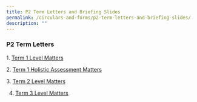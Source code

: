```yaml
---
title: P2 Term Letters and Briefing Slides
permalink: /circulars-and-forms/p2-term-letters-and-briefing-slides/
description: ""
---
```

### P2 Term Letters
  
1. [Term 1 Level Matters](/files/2023%20P2%20Term%201%20Level%20Matters.pdf)  

2. [Term 1 Holistic Assessment Matters](/files/2023%20P2%20Term%201%20Holistic%20Assessment%20Plan.pdf)

3. [Term 2 Level Matters](/files/2023%20P2%20Term%202%20Letter.pdf)

4. [Term 3 Level Matters](/files/2023%20p2%20term%203%20letter.pdf) 
